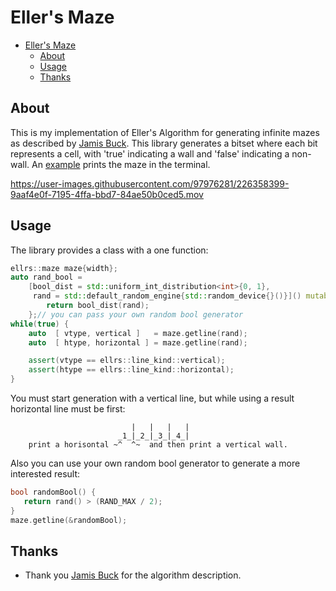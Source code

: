 # Eller's Maze

<!--toc:start-->
- [Eller's Maze](#ellers-maze)
  - [About](#about)
  - [Usage](#usage)
  - [Thanks](#thanks)
<!--toc:end-->

## About 
This is my implementation of Eller's Algorithm for generating infinite mazes as described by [Jamis Buck](https://weblog.jamisbuck.org/2010/12/29/maze-generation-eller-s-algorithm).
This library generates a bitset where each bit represents a cell, with 'true' indicating a wall and 'false' indicating a non-wall. An [example](https://github.com/autogalkin/ellersmaze/blob/master/example/main.cpp) prints the maze in the terminal.


https://user-images.githubusercontent.com/97976281/226358399-9aaf4e0f-7195-4ffa-bbd7-84ae50b0ced5.mov


## Usage

The library provides a class with a one function:
```cpp
ellrs::maze maze{width};
auto rand_bool =
    [bool_dist = std::uniform_int_distribution<int>{0, 1},
     rand = std::default_random_engine{std::random_device{}()}]() mutable {
        return bool_dist(rand);
    };// you can pass your own random bool generator
while(true) {
    auto  [ vtype, vertical ]   = maze.getline(rand);
    auto  [ htype, horizontal ] = maze.getline(rand);

    assert(vtype == ellrs::line_kind::vertical);
    assert(htype == ellrs::line_kind::horizontal);
}
```

You must start generation with a vertical line, but while using a result horizontal line must be first:
```
                           |   |   |   |
                        _1_|_2_|_3_|_4_|
    print a horisontal ~^  ^~  and then print a vertical wall.
```

Also you can use your own random bool generator to generate a more interested result:
```cpp
bool randomBool() {
   return rand() > (RAND_MAX / 2);
}
maze.getline(&randomBool);
```

## Thanks

- Thank you [Jamis Buck](https://weblog.jamisbuck.org/2010/12/29/maze-generation-eller-s-algorithm) for the algorithm description.
